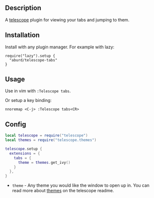 ## Description

A [telescope](https://github.com/nvim-telescope/telescope.nvim) plugin for viewing your tabs and jumping to them.

## Installation

Install with any plugin manager. For example with lazy:

```
require("lazy").setup {
  "aburd/telescope-tabs" 
}
```

## Usage

Use in vim with `:Telescope tabs`.

Or setup a key binding:

```vim
nnoremap <C-j> :Telescope tabs<CR>
```

## Config

```lua
local telescope = require("telescope")
local themes = require("telescope.themes")

telescope.setup {
  extensions = {
    tabs = {
      theme = themes.get_ivy()
    }
  },
}
```

- `theme` - Any theme you would like the window to open up in. You can read more about [themes](https://github.com/nvim-telescope/telescope.nvim?tab=readme-ov-file#themes) on the telescope readme.
